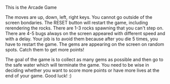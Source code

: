 This is the Arcade Game

The moves are up, down, left, right keys. You cannot go outside of the screen bondaries. The RESET button will restart the game, including rerendering the rocks. There are 1-3 rocks spawning that you can't step on. There are 4-5 bugs always on the screen appeared with different speed and with a delay. Your job is to avoid them because after you die 5 times, you have to restart the game. The gems are appearing on the screen on random spots. Catch them to get more points!

The goal of the game is to collect as many gems as possible and then go to the safe water which will terminate the game. You need to be wise in deciding whether you want to score more points or have more lives at the end of your game. Good luck! :)

